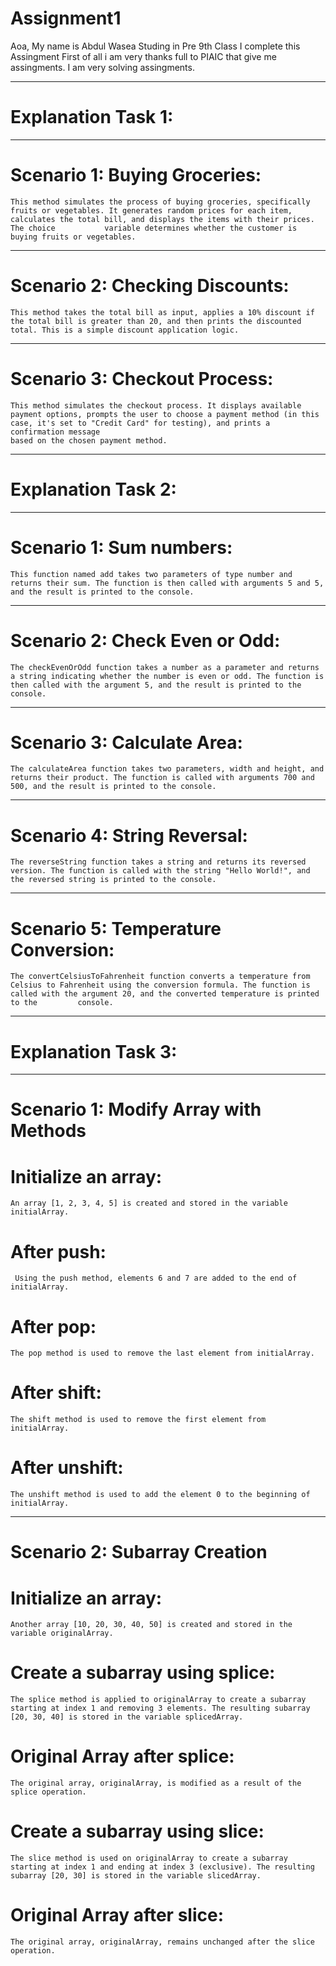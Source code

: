 # Assignment1

Aoa,
  My name is Abdul Wasea
    Studing in Pre 9th Class
    I complete this Assingment 
    First of all i am very thanks full to PIAIC that give me assingments. I am very solving assingments.

     
 ___________________________________________________________________________________________________________________________________________________
    
  # Explanation  Task 1:

  
 __________________________________________________________________________________________________________________________________________________________________________________________________________________________
     
   # Scenario 1:  Buying Groceries:
    
    This method simulates the process of buying groceries, specifically fruits or vegetables. It generates random prices for each item, calculates the total bill, and displays the items with their prices. The choice           variable determines whether the customer is buying fruits or vegetables.
__________________________________________________________________________________________________________________________________________________________________________________________________________________________

   # Scenario 2: Checking Discounts:

    This method takes the total bill as input, applies a 10% discount if the total bill is greater than 20, and then prints the discounted total. This is a simple discount application logic.

     
__________________________________________________________________________________________________________________________________________________________________________________________________________________________

   # Scenario 3:  Checkout Process:

    This method simulates the checkout process. It displays available payment options, prompts the user to choose a payment method (in this case, it's set to "Credit Card" for testing), and prints a confirmation message 
    based on the chosen payment method.

     
  __________________________________________________________________________________________________________________________________________________________________________________________________________________________

   # Explanation  Task 2:

  __________________________________________________________________________________________________________________________________________________________________________________________________________________________

   # Scenario 1: Sum numbers:

    This function named add takes two parameters of type number and returns their sum. The function is then called with arguments 5 and 5, and the result is printed to the console.

     
 __________________________________________________________________________________________________________________________________________________________________________________________________________________________

   #  Scenario 2: Check Even or Odd:

    The checkEvenOrOdd function takes a number as a parameter and returns a string indicating whether the number is even or odd. The function is then called with the argument 5, and the result is printed to the console.

     
 __________________________________________________________________________________________________________________________________________________________________________________________________________________________

  # Scenario 3: Calculate Area:

    The calculateArea function takes two parameters, width and height, and returns their product. The function is called with arguments 700 and 500, and the result is printed to the console.

__________________________________________________________________________________________________________________________________________________________________________________________________________________________

   # Scenario 4: String Reversal:

    The reverseString function takes a string and returns its reversed version. The function is called with the string "Hello World!", and the reversed string is printed to the console.

     
__________________________________________________________________________________________________________________________________________________________________________________________________________________________

   # Scenario 5: Temperature Conversion:

    The convertCelsiusToFahrenheit function converts a temperature from Celsius to Fahrenheit using the conversion formula. The function is called with the argument 20, and the converted temperature is printed to the         console.

__________________________________________________________________________________________________________________________________________________________________________________________________________________________

  # Explanation  Task 3:

__________________________________________________________________________________________________________________________________________________________________________________________________________________________

  # Scenario 1: Modify Array with Methods
    
  # Initialize an array:

    An array [1, 2, 3, 4, 5] is created and stored in the variable initialArray.

  # After push:

     Using the push method, elements 6 and 7 are added to the end of initialArray.
    
  # After pop:

    The pop method is used to remove the last element from initialArray.
    
  # After shift:

    The shift method is used to remove the first element from initialArray.  
    
  # After unshift:

    The unshift method is used to add the element 0 to the beginning of initialArray.
__________________________________________________________________________________________________________________________________________________________________________________________________________________________
   
  # Scenario 2: Subarray Creation
  
  # Initialize an array:
  
    Another array [10, 20, 30, 40, 50] is created and stored in the variable originalArray.
     
  # Create a subarray using splice:

    The splice method is applied to originalArray to create a subarray starting at index 1 and removing 3 elements. The resulting subarray [20, 30, 40] is stored in the variable splicedArray.
    
  # Original Array after splice:

    The original array, originalArray, is modified as a result of the splice operation.

  # Create a subarray using slice:

    The slice method is used on originalArray to create a subarray starting at index 1 and ending at index 3 (exclusive). The resulting subarray [20, 30] is stored in the variable slicedArray.

  # Original Array after slice:

    The original array, originalArray, remains unchanged after the slice operation. 

    
    
    
    

    
    


             
    

        
            
